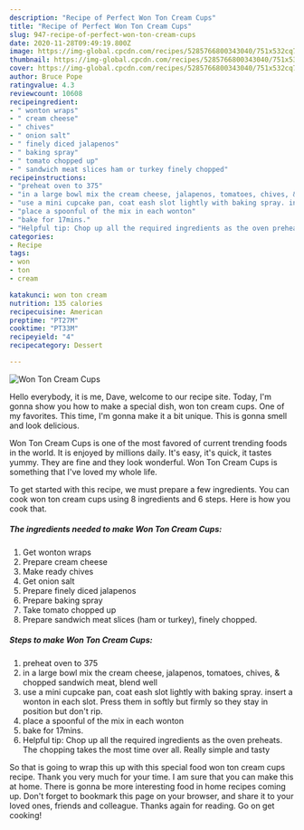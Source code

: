 ```yaml
---
description: "Recipe of Perfect Won Ton Cream Cups"
title: "Recipe of Perfect Won Ton Cream Cups"
slug: 947-recipe-of-perfect-won-ton-cream-cups
date: 2020-11-28T09:49:19.800Z
image: https://img-global.cpcdn.com/recipes/5285766800343040/751x532cq70/won-ton-cream-cups-recipe-main-photo.jpg
thumbnail: https://img-global.cpcdn.com/recipes/5285766800343040/751x532cq70/won-ton-cream-cups-recipe-main-photo.jpg
cover: https://img-global.cpcdn.com/recipes/5285766800343040/751x532cq70/won-ton-cream-cups-recipe-main-photo.jpg
author: Bruce Pope
ratingvalue: 4.3
reviewcount: 10608
recipeingredient:
- " wonton wraps"
- " cream cheese"
- " chives"
- " onion salt"
- " finely diced jalapenos"
- " baking spray"
- " tomato chopped up"
- " sandwich meat slices ham or turkey finely chopped"
recipeinstructions:
- "preheat oven to 375"
- "in a large bowl mix the cream cheese, jalapenos, tomatoes, chives, &amp; chopped sandwich meat, blend well"
- "use a mini cupcake pan, coat eash slot lightly with baking spray. insert a wonton in each slot. Press them in softly but firmly so they stay in position but don&#39;t rip."
- "place a spoonful of the mix in each wonton"
- "bake for 17mins."
- "Helpful tip: Chop up all the required ingredients as the oven preheats. The chopping takes the most time over all. Really simple and tasty"
categories:
- Recipe
tags:
- won
- ton
- cream

katakunci: won ton cream 
nutrition: 135 calories
recipecuisine: American
preptime: "PT27M"
cooktime: "PT33M"
recipeyield: "4"
recipecategory: Dessert

---
```



![Won Ton Cream Cups](https://img-global.cpcdn.com/recipes/5285766800343040/751x532cq70/won-ton-cream-cups-recipe-main-photo.jpg)

Hello everybody, it is me, Dave, welcome to our recipe site. Today, I'm gonna show you how to make a special dish, won ton cream cups. One of my favorites. This time, I'm gonna make it a bit unique. This is gonna smell and look delicious.

Won Ton Cream Cups is one of the most favored of current trending foods in the world. It is enjoyed by millions daily. It's easy, it's quick, it tastes yummy. They are fine and they look wonderful. Won Ton Cream Cups is something that I've loved my whole life.




To get started with this recipe, we must prepare a few ingredients. You can cook won ton cream cups using 8 ingredients and 6 steps. Here is how you cook that.

<!--inarticleads1-->

##### The ingredients needed to make Won Ton Cream Cups:

1. Get  wonton wraps
1. Prepare  cream cheese
1. Make ready  chives
1. Get  onion salt
1. Prepare  finely diced jalapenos
1. Prepare  baking spray
1. Take  tomato chopped up
1. Prepare  sandwich meat slices (ham or turkey), finely chopped.




<!--inarticleads2-->

##### Steps to make Won Ton Cream Cups:

1. preheat oven to 375
1. in a large bowl mix the cream cheese, jalapenos, tomatoes, chives, &amp; chopped sandwich meat, blend well
1. use a mini cupcake pan, coat eash slot lightly with baking spray. insert a wonton in each slot. Press them in softly but firmly so they stay in position but don&#39;t rip.
1. place a spoonful of the mix in each wonton
1. bake for 17mins.
1. Helpful tip: Chop up all the required ingredients as the oven preheats. The chopping takes the most time over all. Really simple and tasty




So that is going to wrap this up with this special food won ton cream cups recipe. Thank you very much for your time. I am sure that you can make this at home. There is gonna be more interesting food in home recipes coming up. Don't forget to bookmark this page on your browser, and share it to your loved ones, friends and colleague. Thanks again for reading. Go on get cooking!
